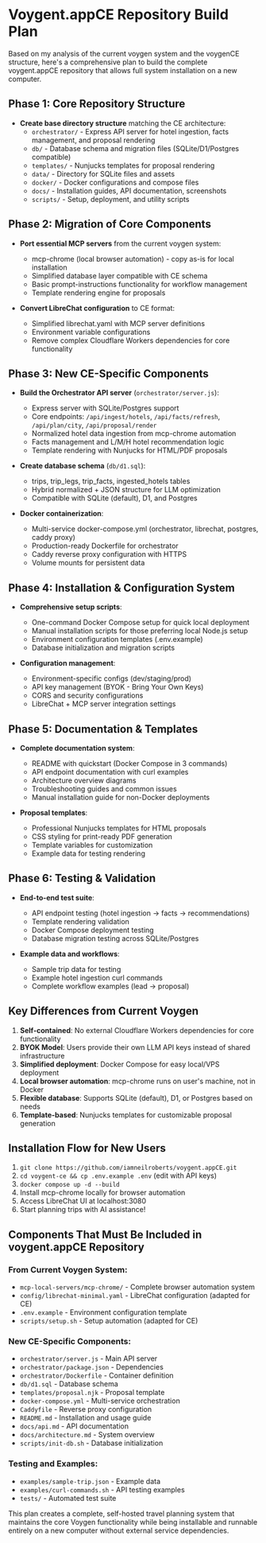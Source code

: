 # Voygent.appCE Repository Build Plan

Based on my analysis of the current voygen system and the voygenCE structure, here's a comprehensive plan to build the complete voygent.appCE repository that allows full system installation on a new computer.

## Phase 1: Core Repository Structure
- **Create base directory structure** matching the CE architecture:
  - `orchestrator/` - Express API server for hotel ingestion, facts management, and proposal rendering
  - `db/` - Database schema and migration files (SQLite/D1/Postgres compatible) 
  - `templates/` - Nunjucks templates for proposal rendering
  - `data/` - Directory for SQLite files and assets
  - `docker/` - Docker configurations and compose files
  - `docs/` - Installation guides, API documentation, screenshots
  - `scripts/` - Setup, deployment, and utility scripts

## Phase 2: Migration of Core Components
- **Port essential MCP servers** from the current voygen system:
  - mcp-chrome (local browser automation) - copy as-is for local installation
  - Simplified database layer compatible with CE schema
  - Basic prompt-instructions functionality for workflow management
  - Template rendering engine for proposals

- **Convert LibreChat configuration** to CE format:
  - Simplified librechat.yaml with MCP server definitions
  - Environment variable configurations
  - Remove complex Cloudflare Workers dependencies for core functionality

## Phase 3: New CE-Specific Components  
- **Build the Orchestrator API server** (`orchestrator/server.js`):
  - Express server with SQLite/Postgres support
  - Core endpoints: `/api/ingest/hotels`, `/api/facts/refresh`, `/api/plan/city`, `/api/proposal/render`
  - Normalized hotel data ingestion from mcp-chrome automation
  - Facts management and L/M/H hotel recommendation logic
  - Template rendering with Nunjucks for HTML/PDF proposals

- **Create database schema** (`db/d1.sql`):
  - trips, trip_legs, trip_facts, ingested_hotels tables
  - Hybrid normalized + JSON structure for LLM optimization
  - Compatible with SQLite (default), D1, and Postgres

- **Docker containerization**:
  - Multi-service docker-compose.yml (orchestrator, librechat, postgres, caddy proxy)  
  - Production-ready Dockerfile for orchestrator
  - Caddy reverse proxy configuration with HTTPS
  - Volume mounts for persistent data

## Phase 4: Installation & Configuration System
- **Comprehensive setup scripts**:
  - One-command Docker Compose setup for quick local deployment
  - Manual installation scripts for those preferring local Node.js setup
  - Environment configuration templates (.env.example)
  - Database initialization and migration scripts

- **Configuration management**:
  - Environment-specific configs (dev/staging/prod)
  - API key management (BYOK - Bring Your Own Keys)
  - CORS and security configurations
  - LibreChat + MCP server integration settings

## Phase 5: Documentation & Templates
- **Complete documentation system**:
  - README with quickstart (Docker Compose in 3 commands)
  - API endpoint documentation with curl examples
  - Architecture overview diagrams
  - Troubleshooting guides and common issues
  - Manual installation guide for non-Docker deployments

- **Proposal templates**:
  - Professional Nunjucks templates for HTML proposals
  - CSS styling for print-ready PDF generation
  - Template variables for customization
  - Example data for testing rendering

## Phase 6: Testing & Validation
- **End-to-end test suite**:
  - API endpoint testing (hotel ingestion → facts → recommendations)  
  - Template rendering validation
  - Docker Compose deployment testing
  - Database migration testing across SQLite/Postgres

- **Example data and workflows**:
  - Sample trip data for testing
  - Example hotel ingestion curl commands
  - Complete workflow examples (lead → proposal)

## Key Differences from Current Voygen
1. **Self-contained**: No external Cloudflare Workers dependencies for core functionality
2. **BYOK Model**: Users provide their own LLM API keys instead of shared infrastructure
3. **Simplified deployment**: Docker Compose for easy local/VPS deployment
4. **Local browser automation**: mcp-chrome runs on user's machine, not in Docker
5. **Flexible database**: Supports SQLite (default), D1, or Postgres based on needs
6. **Template-based**: Nunjucks templates for customizable proposal generation

## Installation Flow for New Users
1. `git clone https://github.com/iamneilroberts/voygent.appCE.git`
2. `cd voygent-ce && cp .env.example .env` (edit with API keys)
3. `docker compose up -d --build` 
4. Install mcp-chrome locally for browser automation
5. Access LibreChat UI at localhost:3080
6. Start planning trips with AI assistance!

## Components That Must Be Included in voygent.appCE Repository

### From Current Voygen System:
- `mcp-local-servers/mcp-chrome/` - Complete browser automation system
- `config/librechat-minimal.yaml` - LibreChat configuration (adapted for CE)
- `.env.example` - Environment configuration template
- `scripts/setup.sh` - Setup automation (adapted for CE)

### New CE-Specific Components:
- `orchestrator/server.js` - Main API server
- `orchestrator/package.json` - Dependencies
- `orchestrator/Dockerfile` - Container definition
- `db/d1.sql` - Database schema
- `templates/proposal.njk` - Proposal template
- `docker-compose.yml` - Multi-service orchestration
- `Caddyfile` - Reverse proxy configuration
- `README.md` - Installation and usage guide
- `docs/api.md` - API documentation
- `docs/architecture.md` - System overview
- `scripts/init-db.sh` - Database initialization

### Testing and Examples:
- `examples/sample-trip.json` - Example data
- `examples/curl-commands.sh` - API testing examples
- `tests/` - Automated test suite

This plan creates a complete, self-hosted travel planning system that maintains the core Voygen functionality while being installable and runnable entirely on a new computer without external service dependencies.